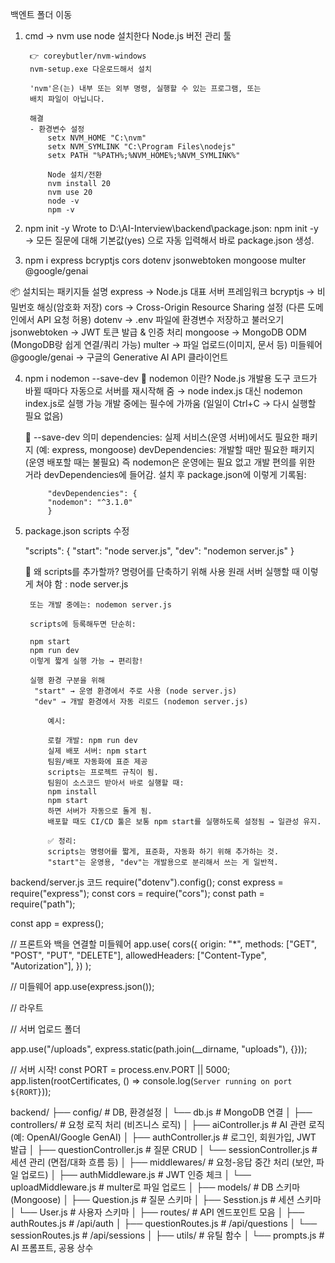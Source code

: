 백엔트 폴더 이동
1. cmd -> nvm use node 설치한다
    Node.js 버전 관리 툴

        👉 coreybutler/nvm-windows
        nvm-setup.exe 다운로드해서 설치

        'nvm'은(는) 내부 또는 외부 명령, 실행할 수 있는 프로그램, 또는
        배치 파일이 아닙니다.
        
        해결
        - 환경변수 설정
            setx NVM_HOME "C:\nvm"
            setx NVM_SYMLINK "C:\Program Files\nodejs"
            setx PATH "%PATH%;%NVM_HOME%;%NVM_SYMLINK%"

            Node 설치/전환
            nvm install 20
            nvm use 20
            node -v
            npm -v

2. npm init -y 
Wrote to D:\AI-Interview\backend\package.json:
npm init -y → 모든 질문에 대해 기본값(yes) 으로 자동 입력해서 바로 package.json 생성.

3. npm i express bcryptjs cors dotenv jsonwebtoken mongoose multer @google/genai

📦 설치되는 패키지들 설명
express → Node.js 대표 서버 프레임워크
bcryptjs → 비밀번호 해싱(암호화 저장)
cors → Cross-Origin Resource Sharing 설정 (다른 도메인에서 API 요청 허용)
dotenv → .env 파일에 환경변수 저장하고 불러오기
jsonwebtoken → JWT 토큰 발급 & 인증 처리
mongoose → MongoDB ODM (MongoDB랑 쉽게 연결/쿼리 가능)
multer → 파일 업로드(이미지, 문서 등) 미들웨어
@google/genai → 구글의 Generative AI API 클라이언트


4. npm i nodemon --save-dev
    📌 nodemon 이란?
    Node.js 개발용 도구
    코드가 바뀔 때마다 자동으로 서버를 재시작해 줌 → node index.js 대신 nodemon index.js로 실행 가능
    개발 중에는 필수에 가까움 (일일이 Ctrl+C → 다시 실행할 필요 없음)

    📌 --save-dev 의미
        dependencies: 실제 서비스(운영 서버)에서도 필요한 패키지 (예: express, mongoose)
        devDependencies: 개발할 때만 필요한 패키지 (운영 배포할 때는 불필요)
        즉 nodemon은 운영에는 필요 없고 개발 편의를 위한 거라 devDependencies에 들어감.
        설치 후 package.json에 이렇게 기록됨:

            "devDependencies": {
            "nodemon": "^3.1.0"
            }

5. package.json scripts 수정
    
    "scripts": {
        "start": "node server.js",
        "dev": "nodemon server.js"
    }

    📌 왜 scripts를 추가할까?
        명령어를 단축하기 위해 사용
        원래 서버 실행할 때 이렇게 쳐야 함 : node server.js
        
        또는 개발 중에는: nodemon server.js

        scripts에 등록해두면 단순히:

        npm start
        npm run dev
        이렇게 짧게 실행 가능 → 편리함!

        실행 환경 구분을 위해
         "start" → 운영 환경에서 주로 사용 (node server.js)
         "dev" → 개발 환경에서 자동 리로드 (nodemon server.js)

            예시:

            로컬 개발: npm run dev
            실제 배포 서버: npm start
            팀원/배포 자동화에 표준 제공
            scripts는 프로젝트 규칙이 됨.
            팀원이 소스코드 받아서 바로 실행할 때:
            npm install
            npm start
            하면 서버가 자동으로 돌게 됨.
            배포할 때도 CI/CD 툴은 보통 npm start를 실행하도록 설정됨 → 일관성 유지.

            ✅ 정리:
            scripts는 명령어를 짧게, 표준화, 자동화 하기 위해 추가하는 것.
            "start"는 운영용, "dev"는 개발용으로 분리해서 쓰는 게 일반적.


backend/server.js 코드
require("dotenv").config();
const express = require("express");
const cors = require("cors");
const path = require("path");

const app = express();

// 프론트와 백을 연결할 미들웨어
app.use(
    cors({
        origin: "*",
        methods: ["GET", "POST", "PUT", "DELETE"],
        allowedHeaders: ["Content-Type", "Autorization"],
    })
);


// 미들웨어
app.use(express.json());

// 라우트

// 서버 업로드 폴더

app.use("/uploads", express.static(path.join(__dirname, "uploads"), {}));


// 서버 시작!
const PORT = process.env.PORT || 5000;
app.listen(rootCertificates, () => console.log(`Server running on port ${RORT}`));


backend/
├── config/                # DB, 환경설정
│   └── db.js              # MongoDB 연결
│
├── controllers/           # 요청 로직 처리 (비즈니스 로직)
│   ├── aiController.js    # AI 관련 로직 (예: OpenAI/Google GenAI)
│   ├── authController.js  # 로그인, 회원가입, JWT 발급
│   ├── questionController.js # 질문 CRUD
│   └── sessionController.js  # 세션 관리 (면접/대화 흐름 등)
│
├── middlewares/            # 요청-응답 중간 처리 (보안, 파일 업로드)
│   ├── authMiddleware.js   # JWT 인증 체크
│   └── uploadMiddleware.js # multer로 파일 업로드
│
├── models/                # DB 스키마 (Mongoose)
│   ├── Question.js        # 질문 스키마
│   ├── Sesstion.js        # 세션 스키마
│   └── User.js            # 사용자 스키마
│
├── routes/                # API 엔드포인트 모음
│   ├── authRoutes.js      # /api/auth
│   ├── questionRoutes.js  # /api/questions
│   └── sessionRoutes.js   # /api/sessions
│
├── utils/                 # 유틸 함수
│   └── prompts.js         # AI 프롬프트, 공용 상수